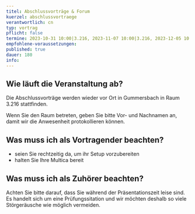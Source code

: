 ```yaml
---
titel: Abschlussvorträge & Forum
kuerzel: abschlussvortraege
verantwortlich: cn
typ: vortrag
pflicht: false
termine: 2023-10-31 10:00|3.216, 2023-11-07 10:00|3.216, 2023-12-05 10:00|3.216, 2023-12-19 10:00|3.216, 2024-01-23 10:00|3.216
empfohlene-voraussetzungen: 
published: true
dauer: 180
info: 
---
```


## 

## Wie läuft die Veranstaltung ab?
Die Abschlussvorträge werden wieder vor Ort in Gummersbach in Raum 3.216 stattfinden. 

Wenn Sie den Raum betreten, geben Sie bitte Vor- und Nachnamen an, damit wir die Anwesenheit protokollieren können.

## Was muss ich als Vortragender beachten?
* seien Sie rechtzeitig da, um ihr Setup vorzubereiten
* halten Sie Ihre Multica bereit

## Was muss ich als Zuhörer beachten?
Achten Sie bitte darauf, dass Sie während der Präsentationszeit leise sind. Es handelt sich um eine Prüfungssitation und wir möchten deshalb so viele Störgeräusche wie möglich vermeiden.
